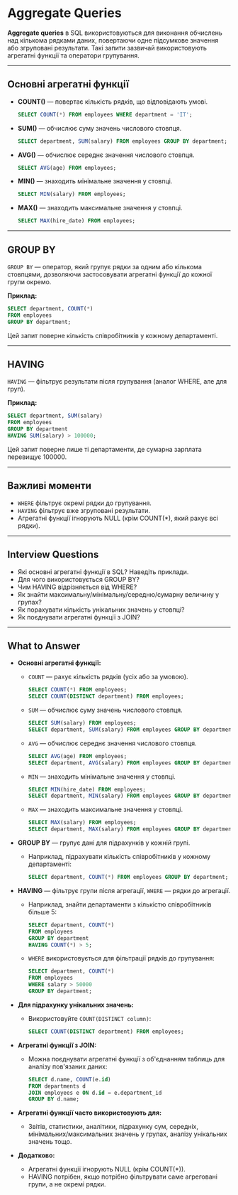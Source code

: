 # Aggregate Queries

**Aggregate queries** в SQL використовуються для виконання обчислень над кількома рядками даних, повертаючи одне підсумкове значення або згруповані результати. Такі запити зазвичай використовують агрегатні функції та оператори групування.

---

## Основні агрегатні функції

- **COUNT()** — повертає кількість рядків, що відповідають умові.

  ```sql
  SELECT COUNT(*) FROM employees WHERE department = 'IT';
  ```

- **SUM()** — обчислює суму значень числового стовпця.

  ```sql
  SELECT department, SUM(salary) FROM employees GROUP BY department;
  ```

- **AVG()** — обчислює середнє значення числового стовпця.

  ```sql
  SELECT AVG(age) FROM employees;
  ```

- **MIN()** — знаходить мінімальне значення у стовпці.

  ```sql
  SELECT MIN(salary) FROM employees;
  ```

- **MAX()** — знаходить максимальне значення у стовпці.

  ```sql
  SELECT MAX(hire_date) FROM employees;
  ```

---

## GROUP BY

`GROUP BY` — оператор, який групує рядки за одним або кількома стовпцями, дозволяючи застосовувати агрегатні функції до кожної групи окремо.

**Приклад:**

```sql
SELECT department, COUNT(*)
FROM employees
GROUP BY department;
```

Цей запит поверне кількість співробітників у кожному департаменті.

---

## HAVING

`HAVING` — фільтрує результати після групування (аналог WHERE, але для груп).

**Приклад:**

```sql
SELECT department, SUM(salary)
FROM employees
GROUP BY department
HAVING SUM(salary) > 100000;
```

Цей запит поверне лише ті департаменти, де сумарна зарплата перевищує 100000.

---

## Важливі моменти

- `WHERE` фільтрує окремі рядки до групування.
- `HAVING` фільтрує вже згруповані результати.
- Агрегатні функції ігнорують NULL (крім COUNT(*), який рахує всі рядки).

---

## Interview Questions

- Які основні агрегатні функції в SQL? Наведіть приклади.
- Для чого використовується GROUP BY?
- Чим HAVING відрізняється від WHERE?
- Як знайти максимальну/мінімальну/середню/сумарну величину у групах?
- Як порахувати кількість унікальних значень у стовпці?
- Як поєднувати агрегатні функції з JOIN?

---

## What to Answer

- **Основні агрегатні функції:**
  - `COUNT` — рахує кількість рядків (усіх або за умовою).

    ```sql
    SELECT COUNT(*) FROM employees;
    SELECT COUNT(DISTINCT department) FROM employees;
    ```

  - `SUM` — обчислює суму значень числового стовпця.

    ```sql
    SELECT SUM(salary) FROM employees;
    SELECT department, SUM(salary) FROM employees GROUP BY department;
    ```

  - `AVG` — обчислює середнє значення числового стовпця.

    ```sql
    SELECT AVG(age) FROM employees;
    SELECT department, AVG(salary) FROM employees GROUP BY department;
    ```

  - `MIN` — знаходить мінімальне значення у стовпці.

    ```sql
    SELECT MIN(hire_date) FROM employees;
    SELECT department, MIN(salary) FROM employees GROUP BY department;
    ```

  - `MAX` — знаходить максимальне значення у стовпці.

    ```sql
    SELECT MAX(salary) FROM employees;
    SELECT department, MAX(salary) FROM employees GROUP BY department;
    ```

- **GROUP BY** — групує дані для підрахунків у кожній групі.
  - Наприклад, підрахувати кількість співробітників у кожному департаменті:

    ```sql
    SELECT department, COUNT(*) FROM employees GROUP BY department;
    ```

- **HAVING** — фільтрує групи після агрегації, `WHERE` — рядки до агрегації.
  - Наприклад, знайти департаменти з кількістю співробітників більше 5:

    ```sql
    SELECT department, COUNT(*)
    FROM employees
    GROUP BY department
    HAVING COUNT(*) > 5;
    ```

  - `WHERE` використовується для фільтрації рядків до групування:

    ```sql
    SELECT department, COUNT(*)
    FROM employees
    WHERE salary > 50000
    GROUP BY department;
    ```

- **Для підрахунку унікальних значень:**
  - Використовуйте `COUNT(DISTINCT column)`:

    ```sql
    SELECT COUNT(DISTINCT department) FROM employees;
    ```

- **Агрегатні функції з JOIN:**
  - Можна поєднувати агрегатні функції з об'єднанням таблиць для аналізу пов'язаних даних:

    ```sql
    SELECT d.name, COUNT(e.id)
    FROM departments d
    JOIN employees e ON d.id = e.department_id
    GROUP BY d.name;
    ```

- **Агрегатні функції часто використовують для:**
  - Звітів, статистики, аналітики, підрахунку сум, середніх, мінімальних/максимальних значень у групах, аналізу унікальних значень тощо.

- **Додатково:**
  - Агрегатні функції ігнорують NULL (крім COUNT(*)).
  - HAVING потрібен, якщо потрібно фільтрувати саме агреговані групи, а не окремі рядки.
